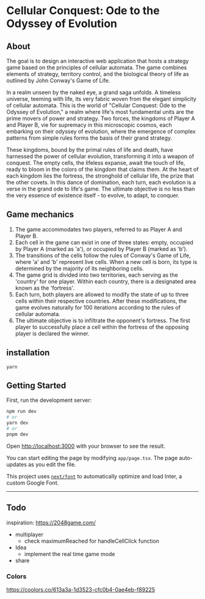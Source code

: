 # Cellular Conquest: Ode to the Odyssey of Evolution

## About

The goal is to design an interactive web application that hosts a strategy game based on the principles of cellular automata. The game combines elements of strategy, territory control, and the biological theory of life as outlined by John Conway's Game of Life.

In a realm unseen by the naked eye, a grand saga unfolds. A timeless universe, teeming with life, its very fabric woven from the elegant simplicity of cellular automata. This is the world of "Cellular Conquest: Ode to the Odyssey of Evolution," a realm where life's most fundamental units are the prime movers of power and strategy. Two forces, the kingdoms of Player A and Player B, vie for supremacy in this microscopic cosmos, each embarking on their odyssey of evolution, where the emergence of complex patterns from simple rules forms the basis of their grand strategy.

These kingdoms, bound by the primal rules of life and death, have harnessed the power of cellular evolution, transforming it into a weapon of conquest. The empty cells, the lifeless expanse, await the touch of life, ready to bloom in the colors of the kingdom that claims them. At the heart of each kingdom lies the fortress, the stronghold of cellular life, the prize that the other covets. In this dance of domination, each turn, each evolution is a verse in the grand ode to life's game. The ultimate objective is no less than the very essence of existence itself - to evolve, to adapt, to conquer.

## Game mechanics

1. The game accommodates two players, referred to as Player A and Player B.
2. Each cell in the game can exist in one of three states: empty, occupied by Player A (marked as 'a'), or occupied by Player B (marked as 'b').
3. The transitions of the cells follow the rules of Conway's Game of Life, where 'a' and 'b' represent live cells. When a new cell is born, its type is determined by the majority of its neighboring cells.
4. The game grid is divided into two territories, each serving as the 'country' for one player. Within each country, there is a designated area known as the 'fortress'.
5. Each turn, both players are allowed to modify the state of up to three cells within their respective countries. After these modifications, the game evolves naturally for 100 iterations according to the rules of cellular automata.
6. The ultimate objective is to infiltrate the opponent's fortress. The first player to successfully place a cell within the fortress of the opposing player is declared the winner.

## installation

`yarn`

## Getting Started

First, run the development server:

```bash
npm run dev
# or
yarn dev
# or
pnpm dev
```

Open [http://localhost:3000](http://localhost:3000) with your browser to see the result.

You can start editing the page by modifying `app/page.tsx`. The page auto-updates as you edit the file.

This project uses [`next/font`](https://nextjs.org/docs/basic-features/font-optimization) to automatically optimize and load Inter, a custom Google Font.

---

## Todo

inspiration: https://2048game.com/

- multiplayer
  - check maximumReached for handleCellClick function
- Idea
  - implement the real time game mode
- share

### Colors

https://coolors.co/613a3a-1d3523-cfc0b4-0ae4eb-f89225
